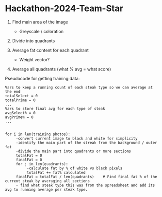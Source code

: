 # Hackathon-2024-Team-Star

1) Find main area of the image
     - Greyscale / coloration

2) Divide into quadrants
   
3) Average fat content for each quadrant
   - Weight vector?
     
4) Average all quadrants (what % avg = what score)

Pseudocode for getting training data:

````
Vars to keep a running count of each steak type so we can average at the end
totalSelect = 0
totalPrime = 0
...
Vars to store final avg for each type of steak
avgSelect% = 0
avgPrime% = 0
...


for i in len(training photos): 
     -convert current image to black and white for simplicity
     -identify the main part of the streak from the background / outer fat
     -divide the main part into quadrants or more sections
     totalFat = 0
     finalFat = 0
     for j in len(quadrants):
          -calculate fat by % of white vs black pixels
          totalFat += fat% calculated
     finalFat = totalFat / len(quadrants)    # Find final fat % of the current steak by averaging all sections
     - find what steak type this was from the spreadsheet and add its avg to running average per steak type.

     
````

